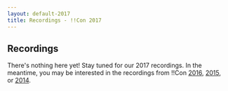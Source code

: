 ```yaml
---
layout: default-2017
title: Recordings - !!Con 2017
---
```


## Recordings

There's nothing here yet!  Stay tuned for our 2017 recordings.  In the
meantime, you may be interested in the recordings from !!Con
[2016](2016/recordings.html), [2015](2015/recordings.html), or
[2014](2014/recordings.html).
